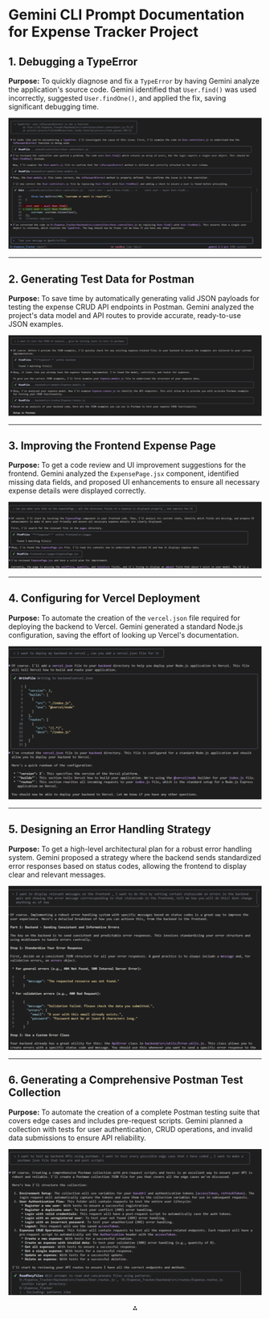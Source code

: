 

# Gemini CLI Prompt Documentation for Expense Tracker Project



## 1. Debugging a TypeError

**Purpose:** To quickly diagnose and fix a `TypeError` by having Gemini analyze the application's source code. Gemini identified that `User.find()` was used incorrectly, suggested `User.findOne()`, and applied the fix, saving significant debugging time.

![](images/image2.png)

***

## 2. Generating Test Data for Postman

**Purpose:** To save time by automatically generating valid JSON payloads for testing the expense CRUD API endpoints in Postman. Gemini analyzed the project's data model and API routes to provide accurate, ready-to-use JSON examples.

![](images/image3.png)

***

## 3. Improving the Frontend Expense Page

**Purpose:** To get a code review and UI improvement suggestions for the frontend. Gemini analyzed the `ExpensePage.jsx` component, identified missing data fields, and proposed UI enhancements to ensure all necessary expense details were displayed correctly.

![](images/image4.png)

***

## 4. Configuring for Vercel Deployment

**Purpose:** To automate the creation of the `vercel.json` file required for deploying the backend to Vercel. Gemini generated a standard Node.js configuration, saving the effort of looking up Vercel's documentation.

![](images/image5.png)

***

## 5. Designing an Error Handling Strategy

**Purpose:** To get a high-level architectural plan for a robust error handling system. Gemini proposed a strategy where the backend sends standardized error responses based on status codes, allowing the frontend to display clear and relevant messages.

![](images/image6.png)

***

## 6. Generating a Comprehensive Postman Test Collection

**Purpose:** To automate the creation of a complete Postman testing suite that covers edge cases and includes pre-request scripts. Gemini planned a collection with tests for user authentication, CRUD operations, and invalid data submissions to ensure API reliability.

![](images/image7.png)

<div style="text-align: center">⁂</div>



